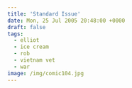 ```yaml
---
title: 'Standard Issue'
date: Mon, 25 Jul 2005 20:48:00 +0000
draft: false
tags:
  - elliot
  - ice cream
  - rob
  - vietnam vet
  - war
image: /img/comic104.jpg
---
```


